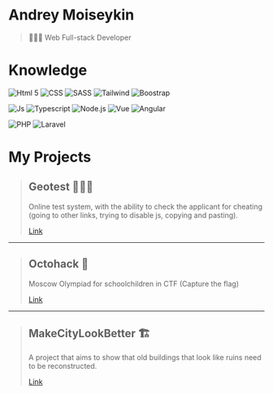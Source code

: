 
# Andrey Moiseykin 
> 👨🏻‍💻 Web Full-stack Developer


# Knowledge
 ![Html 5](https://img.shields.io/badge/HTML5-E34F26?style=for-the-badge&logo=html5&logoColor=white)
 ![CSS](https://img.shields.io/badge/CSS-239120?&style=for-the-badge&logo=css3&logoColor=white)
 ![SASS](https://img.shields.io/badge/Sass-CC6699?style=for-the-badge&logo=sass&logoColor=white)
 ![Tailwind](https://img.shields.io/badge/Tailwind_CSS-38B2AC?style=for-the-badge&logo=tailwind-css&logoColor=white)
 ![Boostrap](https://img.shields.io/badge/Bootstrap-563D7C?style=for-the-badge&logo=bootstrap&logoColor=white)

 ![Js](https://img.shields.io/badge/JavaScript-323330?style=for-the-badge&logo=javascript&logoColor=F7DF1E)
 ![Typescript](https://img.shields.io/badge/TypeScript-007ACC?style=for-the-badge&logo=typescript&logoColor=white)
 ![Node.js](https://img.shields.io/badge/Node.js-43853D?style=for-the-badge&logo=node.js&logoColor=white)
 ![Vue](https://img.shields.io/badge/Vue.js-35495E?style=for-the-badge&logo=vue.js&logoColor=4FC08D)
 ![Angular](https://img.shields.io/badge/Angular-DD0031?style=for-the-badge&logo=angular&logoColor=white)

 ![PHP](https://img.shields.io/badge/PHP-777BB4?style=for-the-badge&logo=php&logoColor=white)
 ![Laravel](https://img.shields.io/badge/Laravel-FF2D20?style=for-the-badge&logo=laravel&logoColor=white)

# My Projects
> ## Geotest 🧑🏼‍💻
> Online test system, with the ability to check the applicant for cheating (going to other links, trying to disable js, copying and pasting).
>
>[Link](https://geogratest-66def.web.app/)
___
> ## Octohack 🤖
> Moscow Olympiad for schoolchildren in CTF (Capture the flag)
>
>[Link](https://it1584.online/login)
___
> ## MakeCityLookBetter 🏗
> A project that aims to show that old buildings that look like ruins need to be reconstructed.
>
>[Link](https://make-city-look-better.vercel.app/)
